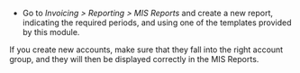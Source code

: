 - Go to *Invoicing \> Reporting \> MIS Reports* and create a new report,
  indicating the required periods, and using one of the templates
  provided by this module.

If you create new accounts, make sure that they fall into the right
account group, and they will then be displayed correctly in the MIS
Reports.
